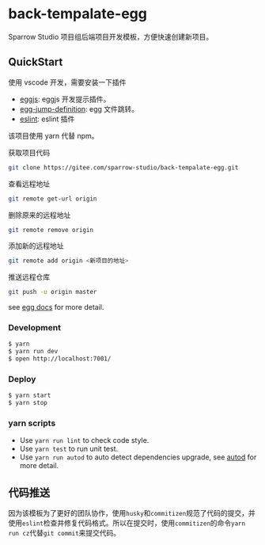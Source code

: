 <!--
 * @description: 
 * @author: bubao
 * @date: 2020-10-20 13:08:31
 * @last author: bubao
 * @last edit time: 2020-10-20 20:34:37
-->

# back-tempalate-egg

Sparrow Studio 项目组后端项目开发模板，方便快速创建新项目。

## QuickStart

<!-- add docs here for user -->
使用 vscode 开发，需要安装一下插件

- [eggjs](https://github.com/eggjs/vscode-eggjs): eggjs 开发提示插件。
- [egg-jump-definition](https://marketplace.visualstudio.com/items?itemName=egg-jump-definition.egg-jump-definition): egg 文件跳转。
- [eslint](https://marketplace.visualstudio.com/items?itemName=dbaeumer.vscode-eslint): eslint 插件

该项目使用 yarn 代替 npm。

获取项目代码

```sh
git clone https://gitee.com/sparrow-studio/back-tempalate-egg.git
```

查看远程地址

```sh
git remote get-url origin
```

删除原来的远程地址

```sh
git remote remove origin
```

添加新的远程地址

```sh
git remote add origin <新项目的地址>
```

推送远程仓库

```sh
git push -u origin master
```

see [egg docs][egg] for more detail.

### Development

```bash
$ yarn
$ yarn run dev
$ open http://localhost:7001/
```

### Deploy

```bash
$ yarn start
$ yarn stop
```

### yarn scripts

- Use `yarn run lint` to check code style.
- Use `yarn test` to run unit test.
- Use `yarn run autod` to auto detect dependencies upgrade, see [autod](https://www.npmjs.com/package/autod) for more detail.

[egg]: https://eggjs.org

## 代码推送

因为该模板为了更好的团队协作，使用`husky`和`commitizen`规范了代码的提交，并使用`eslint`检查并修复代码格式。所以在提交时，使用`commitizen`的命令`yarn run cz`代替`git commit`来提交代码。
